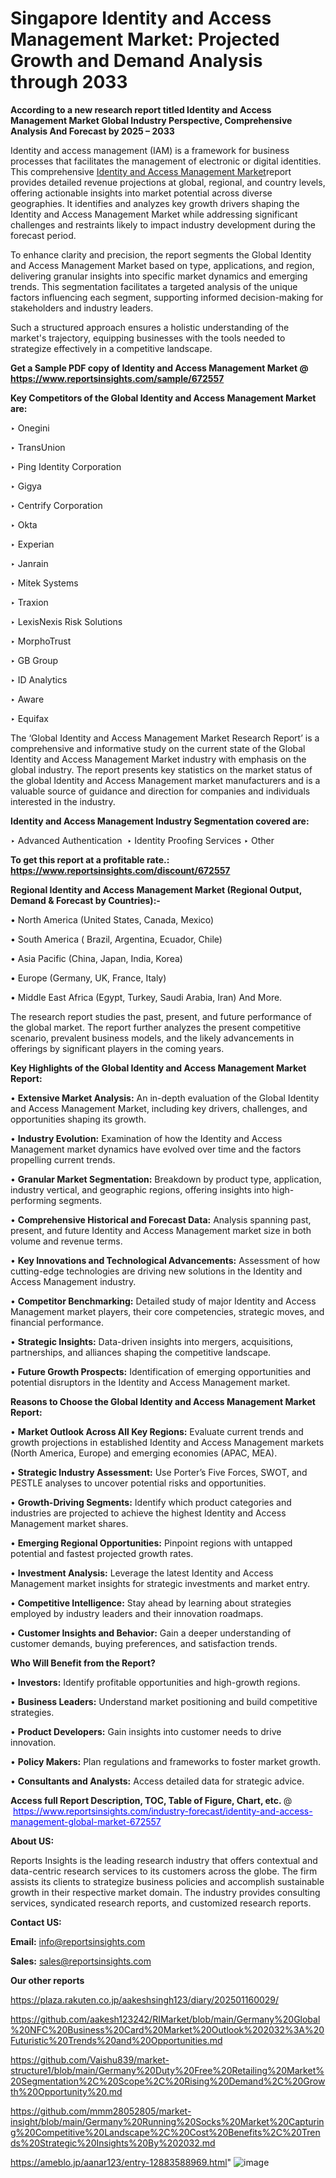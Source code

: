 # Singapore Identity and Access Management Market: Projected Growth and Demand Analysis through 2033

<strong>According to a new research report titled Identity and Access Management Market Global Industry Perspective, Comprehensive Analysis And Forecast by 2025 – 2033</strong>

Identity and access management (IAM) is a framework for business processes that facilitates the management of electronic or digital identities. This comprehensive <a href=https://www.reportsinsights.com/sample/672557>Identity and Access Management Market</a>report provides detailed revenue projections at global, regional, and country levels, offering actionable insights into market potential across diverse geographies. It identifies and analyzes key growth drivers shaping the Identity and Access Management Market while addressing significant challenges and restraints likely to impact industry development during the forecast period.

To enhance clarity and precision, the report segments the Global Identity and Access Management Market based on type, applications, and region, delivering granular insights into specific market dynamics and emerging trends. This segmentation facilitates a targeted analysis of the unique factors influencing each segment, supporting informed decision-making for stakeholders and industry leaders.

Such a structured approach ensures a holistic understanding of the market's trajectory, equipping businesses with the tools needed to strategize effectively in a competitive landscape.

<strong>Get a Sample PDF copy of Identity and Access Management Market </strong><strong>@<a href=https://www.reportsinsights.com/sample/672557 style=color:#0000ff;> https://www.reportsinsights.com/sample/672557</a></strong></font>

<strong>Key Competitors of the Global Identity and Access Management Market are:</strong>

‣ Onegini

‣ TransUnion

‣ Ping Identity Corporation

‣ Gigya

‣ Centrify Corporation

‣ Okta

‣ Experian

‣ Janrain

‣ Mitek Systems

‣ Traxion

‣ LexisNexis Risk Solutions

‣ MorphoTrust

‣ GB Group

‣ ID Analytics

‣ Aware

‣ Equifax

The ‘Global Identity and Access Management Market Research Report’ is a comprehensive and informative study on the current state of the Global Identity and Access Management Market industry with emphasis on the global industry. The report presents key statistics on the market status of the global Identity and Access Management market manufacturers and is a valuable source of guidance and direction for companies and individuals interested in the industry.

<strong>Identity and Access Management Industry Segmentation covered are:</strong>

‣ Advanced Authentication 
‣ Identity Proofing Services
‣ Other

<strong>To get this report at a profitable rate.: <a href=https://www.reportsinsights.com/discount/672557 style=color:#0000ff;>https://www.reportsinsights.com/discount/672557</a></strong></font>

<strong>Regional Identity and Access Management Market (Regional Output, Demand &amp; Forecast by Countries):-</strong>

• North America (United States, Canada, Mexico)

• South America ( Brazil, Argentina, Ecuador, Chile)

• Asia Pacific (China, Japan, India, Korea)

• Europe (Germany, UK, France, Italy)

• Middle East Africa (Egypt, Turkey, Saudi Arabia, Iran) And More.

The research report studies the past, present, and future performance of the global market. The report further analyzes the present competitive scenario, prevalent business models, and the likely advancements in offerings by significant players in the coming years.

<strong>Key Highlights of the Global Identity and Access Management Market Report:</strong>

• <strong>Extensive Market Analysis:</strong> An in-depth evaluation of the Global Identity and Access Management Market, including key drivers, challenges, and opportunities shaping its growth.

• <strong>Industry Evolution:</strong> Examination of how the Identity and Access Management market dynamics have evolved over time and the factors propelling current trends.

• <strong>Granular Market Segmentation:</strong> Breakdown by product type, application, industry vertical, and geographic regions, offering insights into high-performing segments.

• <strong>Comprehensive Historical and Forecast Data:</strong> Analysis spanning past, present, and future Identity and Access Management market size in both volume and revenue terms.

• <strong>Key Innovations and Technological Advancements:</strong> Assessment of how cutting-edge technologies are driving new solutions in the Identity and Access Management industry.

• <strong>Competitor Benchmarking:</strong> Detailed study of major Identity and Access Management market players, their core competencies, strategic moves, and financial performance.

• <strong>Strategic Insights:</strong> Data-driven insights into mergers, acquisitions, partnerships, and alliances shaping the competitive landscape.

• <strong>Future Growth Prospects:</strong> Identification of emerging opportunities and potential disruptors in the Identity and Access Management market.

<strong>Reasons to Choose the Global Identity and Access Management Market Report:</strong>

• <strong>Market Outlook Across All Key Regions:</strong> Evaluate current trends and growth projections in established Identity and Access Management markets (North America, Europe) and emerging economies (APAC, MEA).

• <strong>Strategic Industry Assessment:</strong> Use Porter’s Five Forces, SWOT, and PESTLE analyses to uncover potential risks and opportunities.

• <strong>Growth-Driving Segments:</strong> Identify which product categories and industries are projected to achieve the highest Identity and Access Management market shares.

• <strong>Emerging Regional Opportunities:</strong> Pinpoint regions with untapped potential and fastest projected growth rates.

• <strong>Investment Analysis:</strong> Leverage the latest Identity and Access Management market insights for strategic investments and market entry.

• <strong>Competitive Intelligence:</strong> Stay ahead by learning about strategies employed by industry leaders and their innovation roadmaps.

• <strong>Customer Insights and Behavior:</strong> Gain a deeper understanding of customer demands, buying preferences, and satisfaction trends.

<strong>Who Will Benefit from the Report?</strong>

• <strong>Investors:</strong> Identify profitable opportunities and high-growth regions.

• <strong>Business Leaders:</strong> Understand market positioning and build competitive strategies.

• <strong>Product Developers:</strong> Gain insights into customer needs to drive innovation.

• <strong>Policy Makers:</strong> Plan regulations and frameworks to foster market growth.

• <strong>Consultants and Analysts:</strong> Access detailed data for strategic advice.
</ul>
<strong>Access full Report Description, TOC, Table of Figure, Chart, etc. </strong>@  <a href=https://www.reportsinsights.com/industry-forecast/identity-and-access-management-global-market-672557 style=color:#0000ff;>https://www.reportsinsights.com/industry-forecast/identity-and-access-management-global-market-672557</a></font>

<strong><strong>About US</strong>:</strong>

Reports Insights is the leading research industry that offers contextual and data-centric research services to its customers across the globe. The firm assists its clients to strategize business policies and accomplish sustainable growth in their respective market domain. The industry provides consulting services, syndicated research reports, and customized research reports.

<strong>Contact US:</strong>

<p class=""""><b>Email:</b> <a href=mailto:info@reportsinsights.com>info@reportsinsights.com</a></p>
<p class=""""><b>Sales:</b> <a href=mailto:sales@reportsinsights.com>sales@reportsinsights.com</a></p>

<strong>Our other reports</strong>

<a href=https://plaza.rakuten.co.jp/aakeshsingh123/diary/202501160029/>https://plaza.rakuten.co.jp/aakeshsingh123/diary/202501160029/</a>

<a href=https://github.com/aakesh123242/RIMarket/blob/main/Germany%20Global%20NFC%20Business%20Card%20Market%20Outlook%202032%3A%20Futuristic%20Trends%20and%20Opportunities.md>https://github.com/aakesh123242/RIMarket/blob/main/Germany%20Global%20NFC%20Business%20Card%20Market%20Outlook%202032%3A%20Futuristic%20Trends%20and%20Opportunities.md</a>

<a href=https://github.com/Vaishu839/market-structure1/blob/main/Germany%20Duty%20Free%20Retailing%20Market%20Segmentation%2C%20Scope%2C%20Rising%20Demand%2C%20Growth%20Opportunity%20.md>https://github.com/Vaishu839/market-structure1/blob/main/Germany%20Duty%20Free%20Retailing%20Market%20Segmentation%2C%20Scope%2C%20Rising%20Demand%2C%20Growth%20Opportunity%20.md</a>

<a href=https://github.com/mmm28052805/market-insight/blob/main/Germany%20Running%20Socks%20Market%20Capturing%20Competitive%20Landscape%2C%20Cost%20Benefits%2C%20Trends%20Strategic%20Insights%20By%202032.md>https://github.com/mmm28052805/market-insight/blob/main/Germany%20Running%20Socks%20Market%20Capturing%20Competitive%20Landscape%2C%20Cost%20Benefits%2C%20Trends%20Strategic%20Insights%20By%202032.md</a>

<a href=https://ameblo.jp/aanar123/entry-12883588969.html>https://ameblo.jp/aanar123/entry-12883588969.html</a>"
![image](https://github.com/user-attachments/assets/7809952b-ef2a-4b3e-a384-ae39c397939f)
